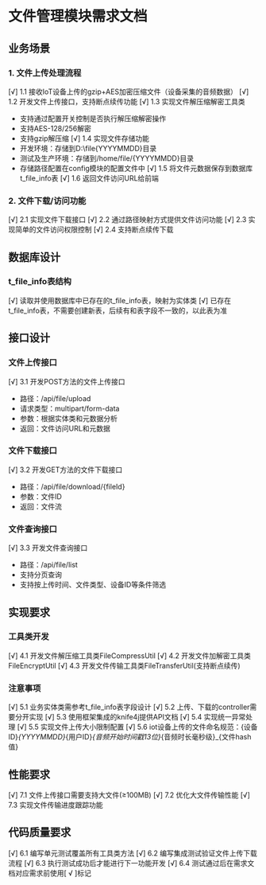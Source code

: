 # 文件管理模块需求文档

## 业务场景

### 1. 文件上传处理流程
[√] 1.1 接收IoT设备上传的gzip+AES加密压缩文件（设备采集的音频数据）
[√] 1.2 开发文件上传接口，支持断点续传功能
[√] 1.3 实现文件解压缩解密工具类
   - 支持通过配置开关控制是否执行解压缩解密操作
   - 支持AES-128/256解密
   - 支持gzip解压缩
[√] 1.4 实现文件存储功能
   - 开发环境：存储到D:\file\{YYYYMMDD}目录
   - 测试及生产环境：存储到/home/file/{YYYYMMDD}目录
   - 存储路径配置在config模块的配置文件中
[√] 1.5 将文件元数据保存到数据库t_file_info表
[√] 1.6 返回文件访问URL给前端

### 2. 文件下载/访问功能
[√] 2.1 实现文件下载接口
[√] 2.2 通过路径映射方式提供文件访问功能
[√] 2.3 实现简单的文件访问权限控制
[√] 2.4 支持断点续传下载

## 数据库设计

### t_file_info表结构


[√] 读取并使用数据库中已存在的t_file_info表，映射为实体类
[√] 已存在t_file_info表，不需要创建新表，后续有和表字段不一致的，以此表为准

## 接口设计

### 文件上传接口
[√] 3.1 开发POST方法的文件上传接口
   - 路径：/api/file/upload
   - 请求类型：multipart/form-data
   - 参数：根据实体类和元数据分析
   - 返回：文件访问URL和元数据

### 文件下载接口
[√] 3.2 开发GET方法的文件下载接口
   - 路径：/api/file/download/{fileId}
   - 参数：文件ID
   - 返回：文件流

### 文件查询接口
[√] 3.3 开发文件查询接口
   - 路径：/api/file/list
   - 支持分页查询
   - 支持按上传时间、文件类型、设备ID等条件筛选

## 实现要求

### 工具类开发
[√] 4.1 开发文件解压缩工具类FileCompressUtil
[√] 4.2 开发文件加解密工具类FileEncryptUtil
[√] 4.3 开发文件传输工具类FileTransferUtil(支持断点续传)

### 注意事项
[√] 5.1 业务实体类需参考t_file_info表字段设计
[√] 5.2 上传、下载的controller需要分开实现
[√] 5.3 使用框架集成的knife4j提供API文档
[√] 5.4 实现统一异常处理
[√] 5.5 实现文件上传大小限制配置
[√] 5.6 iot设备上传的文件命名规范：{设备ID}_{YYYYMMDD}_{用户ID}_{音频开始时间戳13位}_{音频时长毫秒级}_{文件hash值}


## 性能要求
[√] 7.1 文件上传接口需要支持大文件(≥100MB)
[√] 7.2 优化大文件传输性能
[√] 7.3 实现文件传输进度跟踪功能

## 代码质量要求
[√] 6.1 编写单元测试覆盖所有工具类方法
[√] 6.2 编写集成测试验证文件上传下载流程
[√] 6.3 执行测试成功后才能进行下一功能开发
[√] 6.4 测试通过后在需求文档对应需求前使用[ √ ]标记


